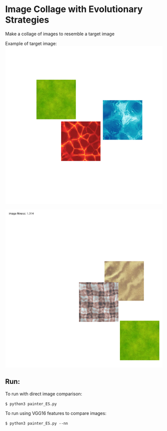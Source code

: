 # Image Collage with Evolutionary Strategies

Make a collage of images to resemble a target image

Example of target image:
![example of target image](images/target_images/image1.png)

![example of collage image](images/example_outputs/image1.png)

## Run:

To run with direct image comparison:

```$ python3 painter_ES.py```

To run using VGG16 features to compare images:

```$ python3 painter_ES.py --nn```


